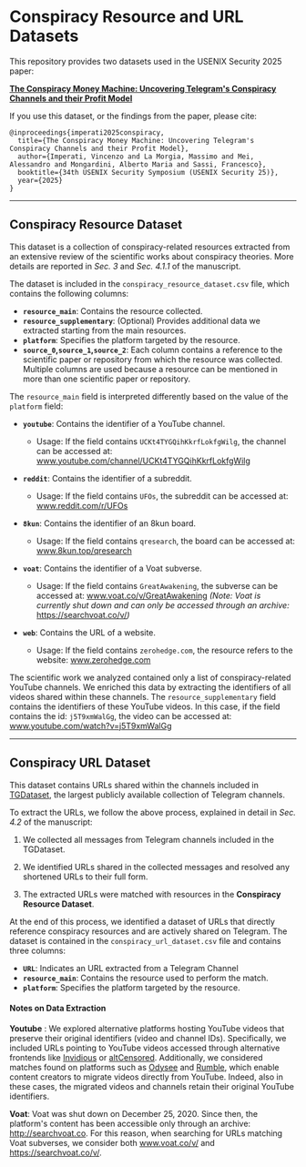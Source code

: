 # Conspiracy Resource and URL Datasets

This repository provides two datasets used in the USENIX Security 2025 paper:

**[The Conspiracy Money Machine: Uncovering Telegram's Conspiracy Channels and their Profit Model](https://arxiv.org/abs/2310.15977)**

If you use this dataset, or the findings from the paper, please cite:

```
@inproceedings{imperati2025conspiracy,
  title={The Conspiracy Money Machine: Uncovering Telegram's Conspiracy Channels and their Profit Model},
  author={Imperati, Vincenzo and La Morgia, Massimo and Mei, Alessandro and Mongardini, Alberto Maria and Sassi, Francesco},
  booktitle={34th USENIX Security Symposium (USENIX Security 25)},
  year={2025}
}
```

---

## Conspiracy Resource Dataset
This dataset is a collection of conspiracy-related resources extracted from an extensive review of the scientific works
about conspiracy theories. More details are reported in *Sec. 3* and *Sec. 4.1.1* of the manuscript.

The dataset is included in the `conspiracy_resource_dataset.csv` file, which contains the following columns:

- **`resource_main`**: Contains the resource collected.  
- **`resource_supplementary`**: (Optional) Provides additional data we extracted starting from the main resources.
- **`platform`**: Specifies the platform targeted by the resource.  
- **`source_0`,`source_1`,`source_2`**: Each column contains a reference to the scientific paper or repository from which the resource was collected. 
Multiple columns are used because a resource can be mentioned in more than one scientific paper or repository. 


The `resource_main` field is interpreted differently based on the value of the `platform` field:

- **`youtube`**: Contains the identifier of a YouTube channel.  
    - Usage: If the field contains `UCKt4TYGQihKkrfLokfgWilg`, the channel can be accessed at: 
  www.youtube.com/channel/UCKt4TYGQihKkrfLokfgWilg
  
- **`reddit`**: Contains the identifier of a subreddit.  
  - Usage: If the field contains `UFOs`, the subreddit can be accessed at: www.reddit.com/r/UFOs
  
- **`8kun`**: Contains the identifier of an 8kun board.  
  - Usage: If the field contains `qresearch`, the board can be accessed at:
   www.8kun.top/qresearch
  
- **`voat`**: Contains the identifier of a Voat subverse.  
  - Usage: If the field contains `GreatAwakening`, the subverse can be accessed at: 
   www.voat.co/v/GreatAwakening 
  *(Note: Voat is currently shut down and can only be accessed through an archive:* https://searchvoat.co/v/*)*
  
- **`web`**: Contains the URL of a website.  
  - Usage: If the field contains `zerohedge.com`, the resource refers to the website: 
www.zerohedge.com

The scientific work we analyzed contained only a list of conspiracy-related YouTube channels. We enriched this data by extracting the identifiers of all videos shared within these channels.
The `resource_supplementary` field contains the identifiers of these YouTube videos. In this case, if the field contains the id: `j5T9xmWalGg`, the video can be accessed at: www.youtube.com/watch?v=j5T9xmWalGg

---
## Conspiracy URL Dataset
This dataset contains URLs shared within the channels included in [TGDataset](https://zenodo.org/records/7640712), the largest publicly available collection of Telegram channels.

To extract the URLs, we follow the above process, explained in detail in *Sec. 4.2* of the manuscript:

1. We collected all messages from Telegram channels included in the TGDataset.

2. We identified URLs shared in the collected messages and resolved any shortened URLs to their full form.

3. The extracted URLs were matched with resources in the **Conspiracy Resource Dataset**.  

At the end of this process, we identified a dataset of URLs that directly reference conspiracy resources and are actively shared on Telegram.
The dataset is contained in the ```conspiracy_url_dataset.csv``` file and contains three columns:

- **`URL`**: Indicates an URL extracted from a Telegram Channel  
- **`resource_main`**: Contains the  resource used to perform the match.  
- **`platform`**: Specifies the platform targeted by the resource.  

#### Notes on Data Extraction
 **Youtube** : We explored alternative platforms hosting YouTube videos that preserve their original identifiers (video and channel IDs). 
Specifically, we included URLs pointing to YouTube videos accessed through alternative frontends like [Invidious](https://invidious.io/) or [altCensored](https://altcensored.com/). 
Additionally, we considered matches found on platforms such as [Odysee](https://odysee.com/) and [Rumble](https://rumble.com/), which enable content creators to migrate videos directly from YouTube. 
Indeed, also in these cases, the migrated videos and channels retain their original YouTube identifiers.

**Voat**: Voat was shut down on December 25, 2020. Since then, the platform's content has been accessible only through an archive: http://searchvoat.co. For this reason, when searching for URLs matching Voat subverses, we consider both www.voat.co/v/ and https://searchvoat.co/v/.
